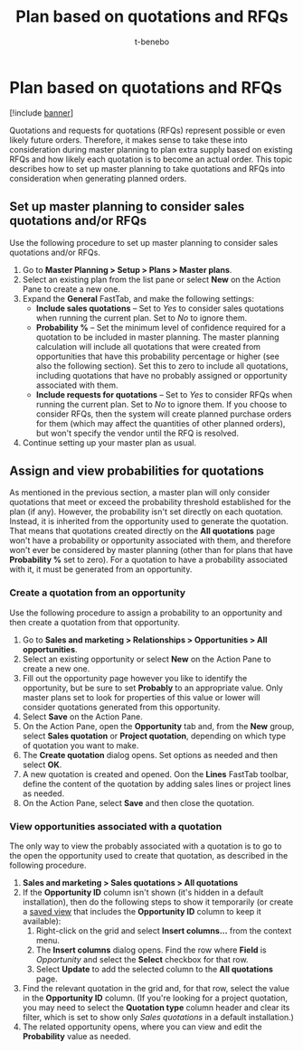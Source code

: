 ﻿---
title: Plan based on quotations and RFQs
description: This topic describes how to set up master planning to take quotations and requests for quotation (RFQs) into consideration when generating planned orders.
author: t-benebo
ms.date: 09/20/2022
ms.topic: article
ms.search.form: SalesQuotationListPage, ReqPlanSched, SalesQuotationTable, smmOpportunityTable
audience: Application User
ms.reviewer: kamaybac
ms.search.region: Global
ms.author: benebotg
ms.search.validFrom: 2022-09-20
ms.dyn365.ops.version: 10.0.30
---

# Plan based on quotations and RFQs

[!include [banner](../../includes/banner.md)]

Quotations and requests for quotations (RFQs) represent possible or even likely future orders. Therefore, it makes sense to take these into consideration during master planning to plan extra supply based on existing RFQs and how likely each quotation is to become an actual order. This topic describes how to set up master planning to take quotations and RFQs into consideration when generating planned orders.

## Set up master planning to consider sales quotations and/or RFQs

Use the following procedure to set up master planning to consider sales quotations and/or RFQs.

1. Go to **Master Planning \> Setup \> Plans \> Master plans**.
1. Select an existing plan from the list pane or select **New** on the Action Pane to create a new one.
1. Expand the **General** FastTab, and make the following settings:
    - **Include sales quotations** – Set to *Yes* to consider sales quotations when running the current plan. Set to *No* to ignore them.
    - **Probability %** – Set the minimum level of confidence required for a quotation to be included in master planning. The master planning calculation will include all quotations that were created from opportunities that have this probability percentage or higher (see also the following section). Set this to zero to include all quotations, including quotations that have no probably assigned or opportunity associated with them.
    - **Include requests for quotations** – Set to *Yes* to consider RFQs when running the current plan. Set to *No* to ignore them. If you choose to consider RFQs, then the system will create planned purchase orders for them (which may affect the quantities of other planned orders), but won't specify the vendor until the RFQ is resolved.
1. Continue setting up your master plan as usual.

## Assign and view probabilities for quotations

As mentioned in the previous section, a master plan will only consider quotations that meet or exceed the probability threshold established for the plan (if any). However, the probability isn't set directly on each quotation. Instead, it is inherited from the opportunity used to generate the quotation. That means that quotations created directly on the **All quotations** page won't have a probability or opportunity associated with them, and therefore won't ever be considered by master planning (other than for plans that have **Probability %** set to zero). For a quotation to have a probability associated with it, it must be generated from an opportunity.

### Create a quotation from an opportunity

Use the following procedure to assign a probability to an opportunity and then create a quotation from that opportunity.

1. Go to **Sales and marketing \> Relationships \> Opportunities \> All opportunities**.
1. Select an existing opportunity or select **New** on the Action Pane to create a new one.
1. Fill out the opportunity page however you like to identify the opportunity, but be sure to set **Probably** to an appropriate value. Only master plans set to look for properties of this value or lower will consider quotations generated from this opportunity.
1. Select **Save** on the Action Pane.
1. On the Action Pane, open the **Opportunity** tab and, from the **New** group, select **Sales quotation** or **Project quotation**, depending on which type of quotation you want to make.
1. The **Create quotation** dialog opens. Set options as needed and then select **OK**.
1. A new quotation is created and opened. Oon the **Lines** FastTab toolbar, define the content of the quotation by adding sales lines or project lines as needed.
1. On the Action Pane, select **Save** and then close the quotation.

### View opportunities associated with a quotation

The only way to view the probably associated with a quotation is to go to the open the opportunity used to create that quotation, as described in the following procedure.

1. **Sales and marketing \> Sales quotations \> All quotations**
1. If the **Opportunity ID** column isn't shown (it's hidden in a default installation), then do the following steps to show it temporarily (or create a [saved view](../../fin-ops-core/fin-ops/get-started/saved-views.md?toc=/dynamics365/supply-chain/toc.json) that includes the **Opportunity ID** column to keep it available):
    1. Right-click on the grid and select **Insert columns...** from the context menu.
    1. The **Insert columns** dialog opens. Find the row where **Field** is *Opportunity* and select the **Select** checkbox for that row.
    1. Select **Update** to add the selected column to the **All quotations** page.
1. Find the relevant quotation in the grid and, for that row, select the value in the **Opportunity ID** column. (If you're looking for a project quotation, you may need to select the **Quotation type** column header and clear its filter, which is set to show only *Sales quotations* in a default installation.)
1. The related opportunity opens, where you can view and edit the **Probability** value as needed.
